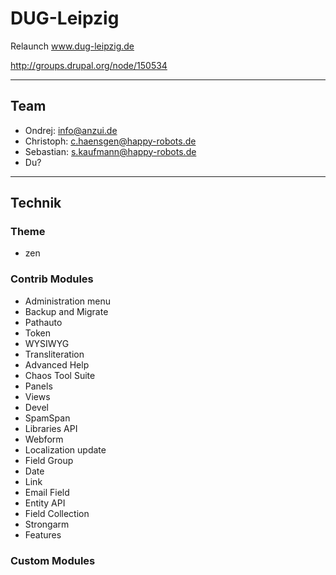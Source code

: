 # DUG-Leipzig

Relaunch www.dug-leipzig.de

http://groups.drupal.org/node/150534

*****

## Team
+ Ondrej: info@anzui.de 
+ Christoph: c.haensgen@happy-robots.de
+ Sebastian: s.kaufmann@happy-robots.de
+ Du?


*****

## Technik

### Theme
+ zen

### Contrib Modules
+ Administration menu
+ Backup and Migrate
+ Pathauto
+ Token
+ WYSIWYG
+ Transliteration
+ Advanced Help
+ Chaos Tool Suite
+ Panels
+ Views
+ Devel
+ SpamSpan
+ Libraries API
+ Webform
+ Localization update
+ Field Group
+ Date
+ Link
+ Email Field
+ Entity API
+ Field Collection
+ Strongarm
+ Features

### Custom Modules
